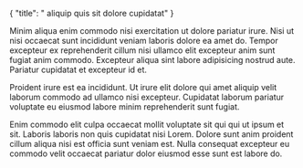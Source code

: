 {
  "title": " aliquip quis sit dolore cupidatat"
}

Minim aliqua enim commodo nisi exercitation ut dolore pariatur irure. Nisi ut nisi occaecat sunt incididunt veniam laboris dolore ea amet do. Tempor excepteur ex reprehenderit cillum nisi ullamco elit excepteur anim sunt fugiat anim commodo. Excepteur aliqua sint labore adipisicing nostrud aute. Pariatur cupidatat et excepteur id et.

Proident irure est ea incididunt. Ut irure elit dolore qui amet aliquip velit laborum commodo ad ullamco nisi excepteur. Cupidatat laborum pariatur voluptate eu eiusmod labore minim reprehenderit sunt fugiat.

Enim commodo elit culpa occaecat mollit voluptate sit qui qui ut ipsum et sit. Laboris laboris non quis cupidatat nisi Lorem. Dolore sunt anim proident cillum aliqua nisi est officia sunt veniam est. Nulla consequat excepteur eu commodo velit occaecat pariatur dolor eiusmod esse sunt est labore do.